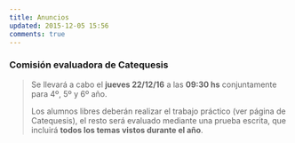 ```yaml
---
title: Anuncios
updated: 2015-12-05 15:56
comments: true
---
```



### Comisión evaluadora de Catequesis

> Se llevará a cabo el **jueves 22/12/16** a las **09:30 hs** conjuntamente para 4º, 5º y 6º año. 
> 
> Los alumnos libres deberán realizar el trabajo práctico (ver página de Catequesis), el resto será evaluado mediante una prueba escrita, que incluirá **todos los temas vistos durante el año**. 

